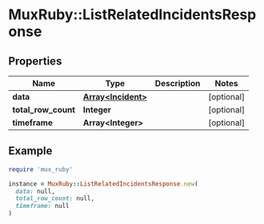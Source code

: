 # MuxRuby::ListRelatedIncidentsResponse

## Properties

| Name | Type | Description | Notes |
| ---- | ---- | ----------- | ----- |
| **data** | [**Array&lt;Incident&gt;**](Incident.md) |  | [optional] |
| **total_row_count** | **Integer** |  | [optional] |
| **timeframe** | **Array&lt;Integer&gt;** |  | [optional] |

## Example

```ruby
require 'mux_ruby'

instance = MuxRuby::ListRelatedIncidentsResponse.new(
  data: null,
  total_row_count: null,
  timeframe: null
)
```

